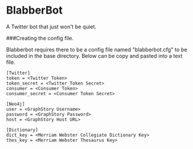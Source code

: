 BlabberBot
==========

A Twitter bot that just won't be quiet.

###Creating the config file.

Blabberbot requires there to be a config file named "blabberbot.cfg" to be included in the base directory. Below can be
copy and pasted into a text file.

```
[Twitter]
token = <Twitter Token>
token_secret = <Twitter Token Secret>
consumer = <Consumer Token>
consumer_secret = <Consumer Token Secret>

[Neo4j]
user = <GraphStory Username>
password = <GraphStory Password>
host = <GraphStory Host URL>

[Dictionary]
dict_key = <Merriam Webster Collegiate Dictionary Key>
thes_key = <Merriam Webster Thesaurus Key>
```